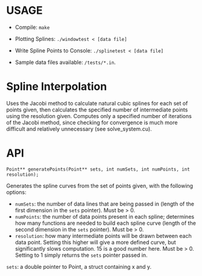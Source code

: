 USAGE
=====
 - Compile: `make`

 - Plotting Splines: `./windowtest < [data file]`
 - Write Spline Points to Console: `./splinetest < [data file]`
 - Sample data files available: `/tests/*.in`.



Spline Interpolation
====================
Uses the Jacobi method to calculate natural cubic splines for each set of points given, then calculates the specified number of intermediate points using the resolution given. Computes only a specified number of iterations of the Jacobi method, since checking for convergence is much more difficult and relatively unnecessary (see solve_system.cu).

API
===
    Point** generatePoints(Point** sets, int numSets, int numPoints, int resolution);

Generates the spline curves from the set of points given, with the following options:
 - `numSets`: the number of data lines that are being passed in (length of the first dimension in the `sets` pointer). Must be > 0.
 - `numPoints`: the number of data points present in each spline; determines how many functions are needed to build each spline curve (length of the second dimension in the `sets` pointer). Must be > 0.
 - `resolution`: how many intermediate points will be drawn between each data point. Setting this higher will give a more defined curve, but significantly slows computation. 15 is a good number here. Must be > 0. Setting to 1 simply returns the `sets` pointer passed in.

`sets`: a double pointer to Point, a struct containing x and y.
